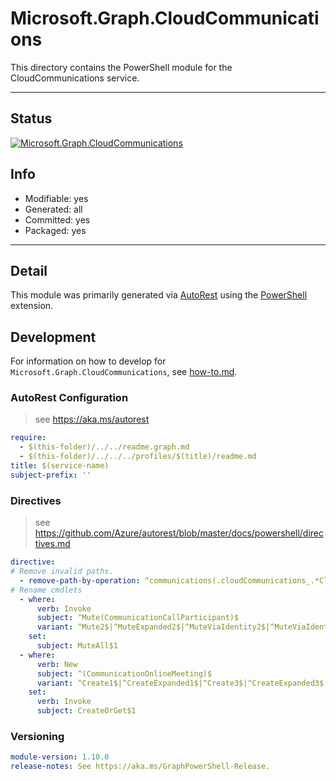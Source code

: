 <!-- region Generated -->
# Microsoft.Graph.CloudCommunications
This directory contains the PowerShell module for the CloudCommunications service.

---
## Status
[![Microsoft.Graph.CloudCommunications](https://img.shields.io/powershellgallery/v/Microsoft.Graph.CloudCommunications.svg?style=flat-square&label=Microsoft.Graph.CloudCommunications "Microsoft.Graph.CloudCommunications")](https://www.powershellgallery.com/packages/Microsoft.Graph.CloudCommunications/)

## Info
- Modifiable: yes
- Generated: all
- Committed: yes
- Packaged: yes

---
## Detail
This module was primarily generated via [AutoRest](https://github.com/Azure/autorest) using the [PowerShell](https://github.com/Azure/autorest.powershell) extension.

## Development
For information on how to develop for `Microsoft.Graph.CloudCommunications`, see [how-to.md](how-to.md).
<!-- endregion -->

### AutoRest Configuration

> see https://aka.ms/autorest

``` yaml
require:
  - $(this-folder)/../../readme.graph.md
  - $(this-folder)/../../../profiles/$(title)/readme.md
title: $(service-name)
subject-prefix: ''

```

### Directives

> see https://github.com/Azure/autorest/blob/master/docs/powershell/directives.md

``` yaml
directive:
# Remove invalid paths.
  - remove-path-by-operation: ^communications(.cloudCommunications_.*CloudCommunications|_(List|Create|Update|Delete)CallRecords|.callRecords.sessions_.*Segments|(_List|_Update)Calls)$
# Rename cmdlets
  - where:
      verb: Invoke
      subject: ^Mute(CommunicationCallParticipant)$
      variant: ^Mute2$|^MuteExpanded2$|^MuteViaIdentity2$|^MuteViaIdentityExpanded2$
    set:
      subject: MuteAll$1
  - where:
      verb: New
      subject: ^(CommunicationOnlineMeeting)$
      variant: ^Create1$|^CreateExpanded1$|^Create3$|^CreateExpanded3$
    set:
      verb: Invoke
      subject: CreateOrGet$1
```
### Versioning

``` yaml
module-version: 1.10.0
release-notes: See https://aka.ms/GraphPowerShell-Release.
```
